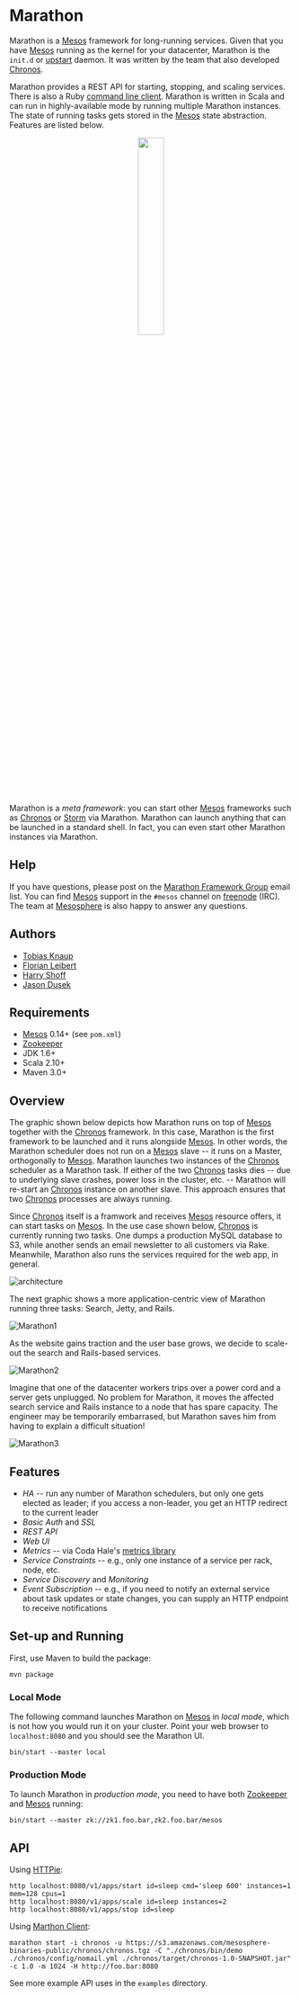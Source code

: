 # Marathon

Marathon is a [Mesos][Mesos] framework for long-running services.
Given that you have [Mesos][Mesos] running as the kernel for your datacenter, 
Marathon is the `init.d` or [upstart][upstart] daemon.
It was written by the team that also developed [Chronos][Chronos].

Marathon provides a REST API for starting, stopping, and scaling services.
There is also a Ruby [command line client](https://github.com/mesosphere/marathon_client).
Marathon is written in Scala and can run in highly-available mode by running multiple Marathon instances.
The state of running tasks gets stored in the [Mesos][Mesos] state abstraction.
Features are listed below.

<p align="center">
  <img src="http://www.jeremyscottadidas-wings.co.uk/images/Adidas-Jeremy-Scott-Wing-Shoes-2-0-Gold-Sneakers.jpg" width="30%" height="30%">
</p>

Marathon is a *meta framework*:
you can start other [Mesos][Mesos] frameworks such as [Chronos][Chronos] or [Storm][Storm] via Marathon.
Marathon can launch anything that can be launched in a standard shell.
In fact, you can even start other Marathon instances via Marathon.

## Help

If you have questions, please post on the [Marathon Framework Group](https://groups.google.com/forum/?hl=en#!forum/marathon-framework) email list.
You can find [Mesos][Mesos] support in the `#mesos` channel on [freenode][freenode] (IRC).
The team at [Mesosphere](https://mesosphe.re) is also happy to answer any questions.

## Authors

* [Tobias Knaup](https://github.com/guenter)
* [Florian Leibert](https://github.com/florianleibert)
* [Harry Shoff](https://github.com/hshoff)
* [Jason Dusek](https://github.com/solidsnack)

## Requirements

* [Mesos][Mesos] 0.14+ (see `pom.xml`)
* [Zookeeper][Zookeeper]
* JDK 1.6+
* Scala 2.10+
* Maven 3.0+

## Overview

The graphic shown below depicts how Marathon runs on top of [Mesos][Mesos] together with the [Chronos][Chronos] framework.
In this case, Marathon is the first framework to be launched and it runs alongside [Mesos][Mesos].
In other words, the Marathon scheduler does not run on a [Mesos][Mesos] slave -- it runs on a Master, orthogonally to [Mesos][Mesos].
Marathon launches two instances of the [Chronos][Chronos] scheduler as a Marathon task.
If either of the two [Chronos][Chronos] tasks dies -- due to underlying slave crashes, power loss in the cluster, etc. --
Marathon will re-start an [Chronos][Chronos] instance on another slave.
This approach ensures that two [Chronos][Chronos] processes are always running.

Since [Chronos][Chronos] itself is a framwork and receives [Mesos][Mesos] resource offers, it can start tasks on [Mesos][Mesos].
In the use case shown below, [Chronos][Chronos] is currently running two tasks.
One dumps a production MySQL database to S3, while another sends an email newsletter to all customers via Rake.
Meanwhile, Marathon also runs the services required for the web app, in general.

![architecture](https://raw.github.com/mesosphere/marathon/master/docs/architecture.png "Marathon on Mesos")

The next graphic shows a more application-centric view of Marathon running three tasks: Search, Jetty, and Rails.

![Marathon1](https://raw.github.com/mesosphere/marathon/master/docs/marathon1.png "Initial Marathon")

As the website gains traction and the user base grows, we decide to scale-out the search and Rails-based services.

![Marathon2](https://raw.github.com/mesosphere/marathon/master/docs/marathon2.png "Marathon scale-out")

Imagine that one of the datacenter workers trips over a power cord and a server gets unplugged.
No problem for Marathon, it moves the affected search service and Rails instance to a node that has spare capacity.
The engineer may be temporarily embarrased, but Marathon saves him from having to explain a difficult situation!

![Marathon3](https://raw.github.com/mesosphere/marathon/master/docs/marathon3.png "Marathon recovering a service")

## Features

* *HA* -- run any number of Marathon schedulers, but only one gets elected as leader; if you access a non-leader, you get an HTTP redirect to the current leader
* *Basic Auth* and *SSL*
* *REST API*
* *Web UI*
* *Metrics* -- via Coda Hale's [metrics library](http://metrics.codahale.com/)
* *Service Constraints* -- e.g., only one instance of a service per rack, node, etc.
* *Service Discovery* and *Monitoring*
* *Event Subscription* -- e.g., if you need to notify an external service about task updates or state changes, you can supply an HTTP endpoint to receive notifications


## Set-up and Running

First, use Maven to build the package:

    mvn package

### Local Mode

The following command launches Marathon on [Mesos][Mesos] in *local mode*, which is not how you would run it on your cluster.
Point your web browser to `localhost:8080` and you should see the Marathon UI.

    bin/start --master local

### Production Mode

To launch Marathon in *production mode*, you need to have both [Zookeeper][Zookeeper] and [Mesos][Mesos] running:
 
    bin/start --master zk://zk1.foo.bar,zk2.foo.bar/mesos

## API

Using [HTTPie][HTTPie]:

    http localhost:8080/v1/apps/start id=sleep cmd='sleep 600' instances=1 mem=128 cpus=1
    http localhost:8080/v1/apps/scale id=sleep instances=2
    http localhost:8080/v1/apps/stop id=sleep

Using [Marthon Client](https://github.com/mesosphere/marathon_client):

    marathon start -i chronos -u https://s3.amazonaws.com/mesosphere-binaries-public/chronos/chronos.tgz -C "./chronos/bin/demo ./chronos/config/nomail.yml ./chronos/target/chronos-1.0-SNAPSHOT.jar" -c 1.0 -m 1024 -H http://foo.bar:8080

See more example API uses in the `examples` directory.


[Chronos]: https://raw.github.com/airbnb/chronos "Airbnb's Chronos"
[HTTPie]: http://httpie.org "a CLI, cURL-like tool for humans"
[Mesos]: http://incubator.apache.org/mesos/ "Apache Mesos"
[Zookeeper]: http://zookeeper.apache.org/ "Apache Zookeeper"
[Storm]: http://storm-project.net/ "distributed realtime computation"
[freenode]: http://freenode.net/ "IRC channels"
[upstart]: http://upstart.ubuntu.com/ "Ubuntu's event-based daemons"
